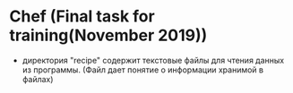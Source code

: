# Chef (Final task for training(November 2019))

- директория "recipe" содержит текстовые файлы для чтения данных из программы. (Файл дает понятие о информации хранимой в файлах)
